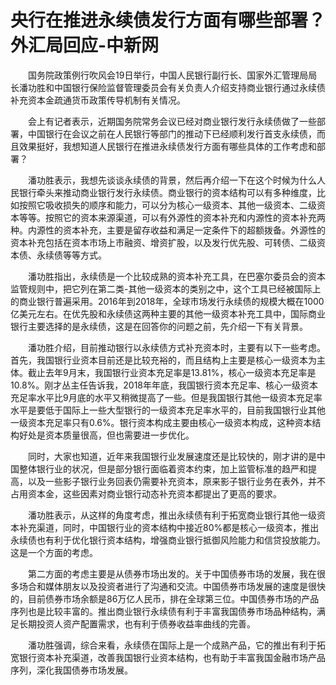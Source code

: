 # 央行在推进永续债发行方面有哪些部署？外汇局回应-中新网

　　国务院政策例行吹风会19日举行，中国人民银行副行长、国家外汇管理局局长潘功胜和中国银行保险监督管理委员会有关负责人介绍支持商业银行通过永续债补充资本金疏通货币政策传导机制有关情况。

　　会上有记者表示，近期国务院常务会议已经对商业银行发行永续债做了一些部署，中国银行在会议之前在人民银行等部门的推动下已经顺利发行首支永续债，而且效果挺好，我想知道人民银行在推进永续债发行方面有哪些具体的工作考虑和部署？

　　潘功胜表示，我想先谈谈永续债的背景，然后再介绍一下在这个时候为什么人民银行牵头来推动商业银行发行永续债。商业银行的资本结构可以有多种维度，比如按照它吸收损失的顺序和能力，可以分为核心一级资本、其他一级资本、二级资本等等。按照它的资本来源渠道，可以有外源性的资本补充和内源性的资本补充两种。内源性的资本补充，主要是留存收益和满足一定条件下的超额拨备。外源性的资本补充包括在资本市场上市融资、增资扩股，以及发行优先股、可转债、二级资本债、永续债等等方式。

　　潘功胜指出，永续债是一个比较成熟的资本补充工具，在巴塞尔委员会的资本监管规则中，把它列在第二类-其他一级资本的类别之中，这个工具已经被国际上的商业银行普遍采用。2016年到2018年，全球市场发行永续债的规模大概在1000亿美元左右。在优先股和永续债这两种主要的其他一级资本补充工具中，国际商业银行主要选择的是永续债，这是在回答你的问题之前，先介绍一下有关背景。

　　潘功胜介绍，目前推动银行以永续债方式补充资本时，主要有以下一些考虑。首先，我国银行业资本目前还是比较充裕的，而且结构上主要是核心一级资本为主体。截止去年9月末，我国银行业资本充足率是13.81%，核心一级资本充足率是10.8%。刚才丛主任告诉我，2018年年底，我国银行资本充足率、核心一级资本充足率水平比9月底的水平又稍微提高了一些。但是我国银行其他一级资本充足率水平是要低于国际上一些大型银行的一级资本充足率水平的，目前我国银行业其他一级资本充足率只有0.6%。银行资本构成主要由核心一级资本构成，这种资本结构好处是资本质量很高，但也需要进一步优化。

　　同时，大家也知道，近年来我国银行业发展速度还是比较快的，刚才讲的是中国整体银行业的状况，但是部分银行面临着资本约束，加上监管标准的趋严和提高，以及一些影子银行业务回表仍需要补充资本，原来影子银行业务在表外，并不占用资本金，这些因素对商业银行动态补充资本都提出了更高的要求。

　　潘功胜表示，从这样的角度考虑，推出永续债有利于拓宽商业银行其他一级资本补充渠道，同时，中国银行业的资本结构中接近80%都是核心一级资本，推出永续债也有利于优化银行资本结构，增强商业银行抵御风险能力和信贷投放能力。这是一个方面的考虑。

　　第二方面的考虑主要是从债券市场出发的。关于中国债券市场的发展，我在很多场合和媒体朋友以及投资者进行了沟通和交流。中国债券市场发展的速度是很快的，目前债券市场余额是86万亿人民币，排在全球第三位。中国债券市场的产品序列也是比较丰富的。推出商业银行永续债有利于丰富我国债券市场品种结构，满足长期投资人资产配置需求，也有利于债券收益率曲线的完善。

　　潘功胜强调，综合来看，永续债在国际上是一个成熟产品，它的推出有利于拓宽银行资本补充渠道，改善我国银行业资本结构，也有助于丰富我国金融市场产品序列，深化我国债券市场发展。
